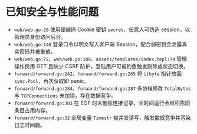 # 已知安全与性能问题

- `web/web.go:26` 使用硬编码 Cookie 密钥 `secret`，任意人可伪造 session，以管理员身份访问后台。
- `web/web.go:148` 登录口令以明文写入客户端 Session，配合弱密钥会泄露真实密码并被重放。
- `web/web.go:72`、`web/web.go:106`、`assets/templates/index.tmpl:74` 管理操作使用 GET 且缺少 CSRF 防护，登陆用户可被钓鱼触发删除或状态切换。
- `forward/forward.go:242`、`forward/forward.go:265` 将 `[]byte` 指针放回 `sync.Pool`，再次获取即 panic。
- `forward/forward.go:284`、`forward/forward.go:287` 多协程修改 `TotalBytes` 与 `TCPConnections` 未加锁，存在数据竞争。
- `forward/forward.go:303` 在 EOF 时未删除连接记录，长时间运行会堆积陈旧条目占用内存。
- `forward/forward.go:32` 全局变量 `Timestr` 被并发读写，触发数据竞争并污染日志时间戳。
